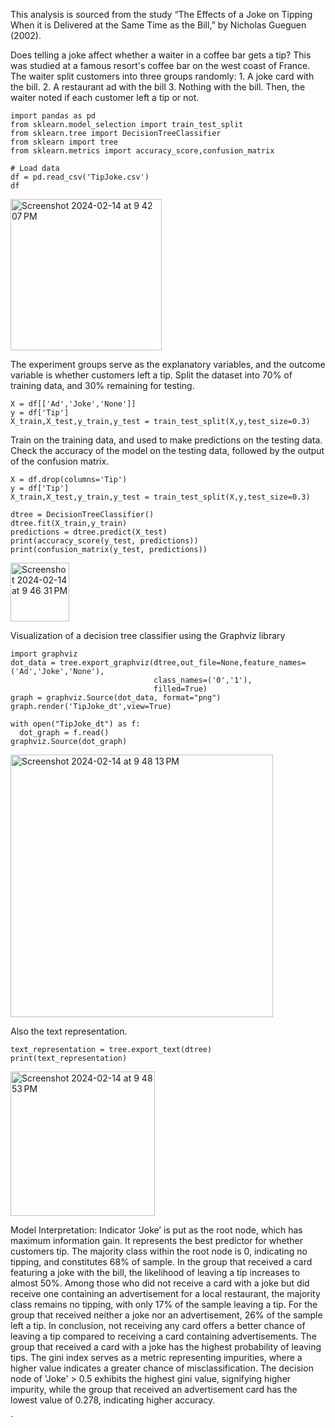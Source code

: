 This analysis is sourced from the study “The Effects of a Joke on Tipping When it is Delivered at the Same Time as the Bill,” by Nicholas Gueguen (2002). 

Does telling a joke affect whether a waiter in a coffee bar gets a tip? 
This was studied at a famous resort's coffee bar on the west coast of France. 
The waiter split customers into three groups randomly: 1. A joke card with the bill. 2. A restaurant ad with the bill 3. Nothing with the bill. 
Then, the waiter noted if each customer left a tip or not.

```
import pandas as pd
from sklearn.model_selection import train_test_split
from sklearn.tree import DecisionTreeClassifier
from sklearn import tree
from sklearn.metrics import accuracy_score,confusion_matrix
```

```
# Load data 
df = pd.read_csv('TipJoke.csv')
df
```
<img width="242" alt="Screenshot 2024-02-14 at 9 42 07 PM" src="https://github.com/chan571/Impact-of-Jokes-on-Tipping-Behavior/assets/157858508/f30f08b5-0558-4d72-88ed-9ce714d3886d">

The experiment groups serve as the explanatory variables, and the outcome variable is whether customers left a tip.
Split the dataset into 70% of training data, and 30% remaining for testing.

```
X = df[['Ad','Joke','None']]
y = df['Tip']
X_train,X_test,y_train,y_test = train_test_split(X,y,test_size=0.3)
```
Train on the training data, and used to make predictions on the testing data. 
Check the accuracy of the model on the testing data, followed by the output of the confusion matrix.

```
X = df.drop(columns='Tip')
y = df['Tip']
X_train,X_test,y_train,y_test = train_test_split(X,y,test_size=0.3)

dtree = DecisionTreeClassifier()
dtree.fit(X_train,y_train)
predictions = dtree.predict(X_test)
print(accuracy_score(y_test, predictions))
print(confusion_matrix(y_test, predictions))
```
<img width="94" alt="Screenshot 2024-02-14 at 9 46 31 PM" src="https://github.com/chan571/Impact-of-Jokes-on-Tipping-Behavior/assets/157858508/403f135d-608f-4512-bb04-5ccae14d3ed1">

Visualization of a decision tree classifier using the Graphviz library
```
import graphviz
dot_data = tree.export_graphviz(dtree,out_file=None,feature_names=('Ad','Joke','None'),
                                class_names=('0','1'),
                                filled=True)
graph = graphviz.Source(dot_data, format="png")
graph.render('TipJoke_dt',view=True)

with open("TipJoke_dt") as f:
  dot_graph = f.read()
graphviz.Source(dot_graph)
```
<img width="420" alt="Screenshot 2024-02-14 at 9 48 13 PM" src="https://github.com/chan571/Impact-of-Jokes-on-Tipping-Behavior/assets/157858508/2449bb37-cf56-474a-b194-a67247c81c92">

Also the text representation. 
```
text_representation = tree.export_text(dtree)
print(text_representation)
```
<img width="231" alt="Screenshot 2024-02-14 at 9 48 53 PM" src="https://github.com/chan571/Impact-of-Jokes-on-Tipping-Behavior/assets/157858508/485c0b1c-ca09-42c0-89cd-c003329cd840">

Model Interpretation:
Indicator ‘Joke’ is put as the root node, which has maximum information gain. It represents the best predictor for whether customers tip. 
The majority class within the root node is 0, indicating no tipping, and constitutes 68% of sample. 
In the group that received a card featuring a joke with the bill, the likelihood of leaving a tip increases to almost 50%. 
Among those who did not receive a card with a joke but did receive one containing an advertisement for a local restaurant, the majority class remains no tipping, with only 17% of the sample leaving a tip. 
For the group that received neither a joke nor an advertisement, 26% of the sample left a tip. 
In conclusion, not receiving any card offers a better chance of leaving a tip compared to receiving a card containing advertisements. The group that received a card with a joke has the highest probability of leaving tips.
The gini index serves as a metric representing impurities, where a higher value indicates a greater chance of misclassification. 
The decision node of 'Joke' > 0.5 exhibits the highest gini value, signifying higher impurity, while the group that received an advertisement card has the lowest value of 0.278, indicating higher accuracy.



`
